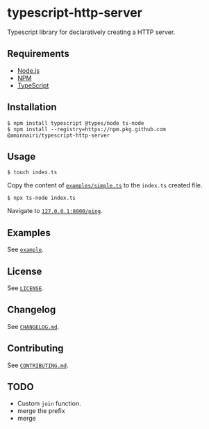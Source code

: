 # typescript-http-server

Typescript library for declaratively creating a HTTP server.

## Requirements

- [Node.js](https://nodejs.org/en/)
- [NPM](https://www.npmjs.com/)
- [TypeScript](https://www.typescriptlang.org/)

## Installation

```console
$ npm install typescript @types/node ts-node
$ npm install --registry=https://npm.pkg.github.com @aminnairi/typescript-http-server
```

## Usage

```console
$ touch index.ts
```

Copy the content of [`examples/simple.ts`](./examples/simple.ts) to the `index.ts` created file.

```console
$ npx ts-node index.ts
```

Navigate to [`127.0.0.1:8000/ping`](http://127.0.0.1:8000/ping).

## Examples

See [`example`](./example).

## License

See [`LICENSE`](./LICENSE).

## Changelog

See [`CHANGELOG.md`](./CHANGELOG.md).

## Contributing

See [`CONTRIBUTING.md`](./CONTRIBUTING.md).

## TODO

- Custom `join` function.
- merge the prefix
- merge 
